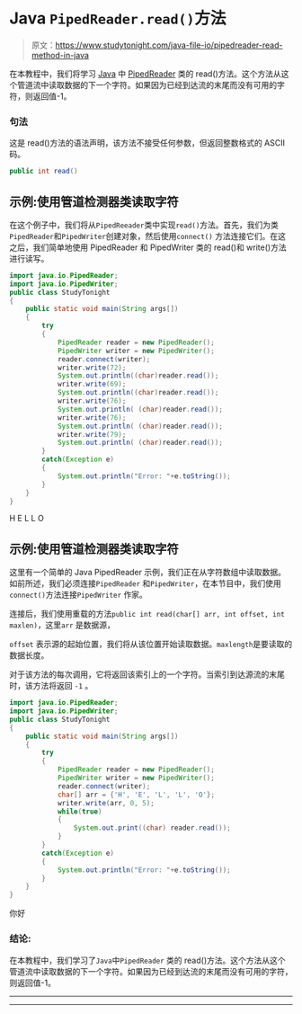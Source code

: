 # Java `PipedReader.read()`方法

> 原文：<https://www.studytonight.com/java-file-io/pipedreader-read-method-in-java>

在本教程中，我们将学习 [Java](https://www.studytonight.com/java/) 中 [PipedReader](https://www.studytonight.com/java-file-io/java-pipedreader) 类的 read()方法。这个方法从这个管道流中读取数据的下一个字符。如果因为已经到达流的末尾而没有可用的字符，则返回值-1。

### 句法

这是 read()方法的语法声明，该方法不接受任何参数，但返回整数格式的 ASCII 码。

```java
public int read()
```

## 示例:使用管道检测器类读取字符

在这个例子中，我们将从`PipedReeader`类中实现`read()`方法。首先，我们为类`PipedReader`和`PipedWriter`创建对象，然后使用`connect()` 方法连接它们。在这之后，我们简单地使用 PipedReader 和 PipedWriter 类的 read()和 write()方法进行读写。

```java
import java.io.PipedReader;
import java.io.PipedWriter;
public class StudyTonight 
{
	public static void main(String args[])
	{
		try
		{
			PipedReader reader = new PipedReader(); 
			PipedWriter writer = new PipedWriter(); 
			reader.connect(writer); 			
			writer.write(72); 
			System.out.println((char)reader.read()); 
			writer.write(69); 
			System.out.println((char)reader.read()); 
			writer.write(76); 
			System.out.println( (char)reader.read());   
			writer.write(76); 
			System.out.println( (char)reader.read());   
			writer.write(79); 
			System.out.println( (char)reader.read());   
		}
		catch(Exception e)
		{
			System.out.println("Error: "+e.toString());
		}
	}
}
```

H E L L O

## 示例:使用管道检测器类读取字符

这里有一个简单的 Java PipedReader 示例，我们正在从字符数组中读取数据。如前所述，我们必须连接`PipedReader` 和`PipedWriter`，在本节目中，我们使用`connect()`方法连接`PipedWriter` 作家。

连接后，我们使用重载的方法`public int read(char[] arr, int offset, int maxlen)`，这里`arr` 是数据源，

`offset` 表示源的起始位置，我们将从该位置开始读取数据。`maxlength`是要读取的数据长度。

对于该方法的每次调用，它将返回该索引上的一个字符。当索引到达源流的末尾时，该方法将返回 ``-1`` 。

```java
import java.io.PipedReader;
import java.io.PipedWriter;
public class StudyTonight 
{
	public static void main(String args[])
	{
		try
		{
			PipedReader reader = new PipedReader(); 
			PipedWriter writer = new PipedWriter(); 
			reader.connect(writer); 
			char[] arr = {'H', 'E', 'L', 'L', 'O'}; 
			writer.write(arr, 0, 5); 
			while(true) 
			{ 
				System.out.print((char) reader.read());           
			} 
		}
		catch(Exception e)
		{
			System.out.println("Error: "+e.toString());
		}
	}
} 
```

你好

### 结论:

在本教程中，我们学习了`Java`中`PipedReader` 类的 read()方法。这个方法从这个管道流中读取数据的下一个字符。如果因为已经到达流的末尾而没有可用的字符，则返回值-1。

* * *

* * *
